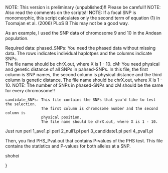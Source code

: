 NOTE:  This version is preliminary (unpublished)!!  Please be careful!!
NOTE:  Also read the comments on the scripts!!
NOTE: If a focal SNP is monomorphic, this script calculates only the 
		second term of equation (1) in Toomajan et al. (2006) PLoS B
		This may not be a good way.

As an example, I used the SNP data of chromosome 9 and 10
in the Andean population.

Required data:
	phased_SNPs: You need the phased data without missing data.
				   The rows indicates individual haplotpes and the columns
				   indicate SNPs.  	
				  The file name should be chrX.out, where X is 1 - 10.
	cM: You need physical and genetic distance of all SNPs in pahsed-SNPs.
		In this file, the first column is SNP names, the second column is physical 
		distance and the third column is genetic distance.
		The file name should be chrX.out, where X is 1 - 10.
		NOTE:  The number of SNPs in phased-SNPs and cM should be the same for every
		chromosome!!

	candidate_SNPs: This file contains the SNPs that you'd like to test the selection.
					The first column is chromosome number and the second column is
					physical position.
					The file name should be chrX.out, where X is 1 - 10.

Just run
perl 1_ave1.pl
perl 2_null1.pl
perl 3_candidate1.pl
perl 4_pval1.pl

Then, you find PHS_Pval.out that contains P-values of the PHS test.
This file contains the statistics and P-values for both alleles at a SNP.


shohei




}

